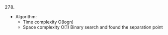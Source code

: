 278.

- Algorithm:
  - Time complexity O(logn)
  - Space complexity O(1)
    Binary search and found the separation point
